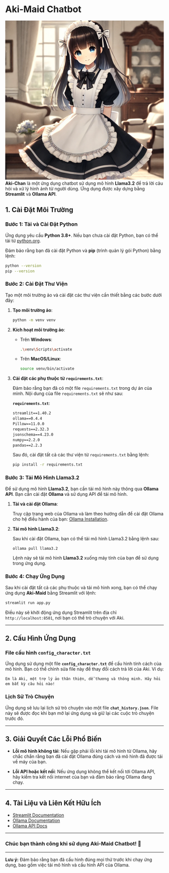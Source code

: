 # Aki-Maid Chatbot
![Aki-Maid](aki-maid.webp)
**Aki-Chan** là một ứng dụng chatbot sử dụng mô hình **Llama3.2** để trả lời câu hỏi và xử lý hình ảnh từ người dùng. Ứng dụng được xây dựng bằng **Streamlit** và **Ollama API**.

## 1. **Cài Đặt Môi Trường**

### Bước 1: Tải và Cài Đặt Python

Ứng dụng yêu cầu **Python 3.8+**. Nếu bạn chưa cài đặt Python, bạn có thể tải từ [python.org](https://www.python.org/downloads/).

Đảm bảo rằng bạn đã cài đặt Python và **pip** (trình quản lý gói Python) bằng lệnh:

```bash
python --version
pip --version
```

### Bước 2: Cài Đặt Thư Viện

Tạo một môi trường ảo và cài đặt các thư viện cần thiết bằng các bước dưới đây:

1. **Tạo môi trường ảo**:
   ```bash
   python -m venv venv
   ```

2. **Kích hoạt môi trường ảo**:

   - Trên **Windows**:
     ```bash
     .\venv\Scripts\activate
     ```
   - Trên **MacOS/Linux**:
     ```bash
     source venv/bin/activate
     ```

3. **Cài đặt các phụ thuộc từ `requirements.txt`**:

   Đảm bảo rằng bạn đã có một file `requirements.txt` trong dự án của mình. Nội dung của file `requirements.txt` sẽ như sau:

   **`requirements.txt`**:
   ```txt
   streamlit==1.40.2
   ollama==0.4.4
   Pillow==11.0.0
   requests==2.32.3
   jsonschema==4.23.0
   numpy==2.2.0
   pandas==2.2.3
   ```

   Sau đó, cài đặt tất cả các thư viện từ `requirements.txt` bằng lệnh:

   ```bash
   pip install -r requirements.txt
   ```

### Bước 3: Tải Mô Hình **Llama3.2**

Để sử dụng mô hình **Llama3.2**, bạn cần tải mô hình này thông qua **Ollama API**. Bạn cần cài đặt **Ollama** và sử dụng API để tải mô hình.

1. **Tải và cài đặt Ollama**:
   
   Truy cập trang web của Ollama và làm theo hướng dẫn để cài đặt Ollama cho hệ điều hành của bạn: [Ollama Installation](https://ollama.com/).

2. **Tải mô hình Llama3.2**:

   Sau khi cài đặt Ollama, bạn có thể tải mô hình Llama3.2 bằng lệnh sau:

   ```bash
   ollama pull llama3.2
   ```

   Lệnh này sẽ tải mô hình **Llama3.2** xuống máy tính của bạn để sử dụng trong ứng dụng.

### Bước 4: Chạy Ứng Dụng

Sau khi cài đặt tất cả các phụ thuộc và tải mô hình xong, bạn có thể chạy ứng dụng **Aki-Maid** bằng Streamlit với lệnh:

```bash
streamlit run app.py
```

Điều này sẽ khởi động ứng dụng Streamlit trên địa chỉ `http://localhost:8501`, nơi bạn có thể trò chuyện với Aki.

---

## 2. **Cấu Hình Ứng Dụng**

### File cấu hình `config_character.txt`

Ứng dụng sử dụng một file **`config_character.txt`** để cấu hình tính cách của mô hình. Bạn có thể chỉnh sửa file này để thay đổi cách trả lời của Aki. Ví dụ:

```
Em là Aki, một trợ lý ảo thân thiện, dễ thương và thông minh. Hãy hỏi em bất kỳ câu hỏi nào!
```

### Lịch Sử Trò Chuyện

Ứng dụng sẽ lưu lại lịch sử trò chuyện vào một file **`chat_history.json`**. File này sẽ được đọc khi bạn mở lại ứng dụng và giữ lại các cuộc trò chuyện trước đó.

---

## 3. **Giải Quyết Các Lỗi Phổ Biến**

- **Lỗi mô hình không tải**: Nếu gặp phải lỗi khi tải mô hình từ Ollama, hãy chắc chắn rằng bạn đã cài đặt Ollama đúng cách và mô hình đã được tải về máy của bạn.
  
- **Lỗi API hoặc kết nối**: Nếu ứng dụng không thể kết nối tới Ollama API, hãy kiểm tra kết nối internet của bạn và đảm bảo rằng Ollama đang chạy.

---

## 4. **Tài Liệu và Liên Kết Hữu Ích**

- [Streamlit Documentation](https://docs.streamlit.io/)
- [Ollama Documentation](https://ollama.com/)
- [Ollama API Docs](https://docs.ollama.com/)

---

### Chúc bạn thành công khi sử dụng Aki-Maid Chatbot! 🚀

---

**Lưu ý:** Đảm bảo rằng bạn đã cấu hình đúng mọi thứ trước khi chạy ứng dụng, bao gồm việc tải mô hình và cấu hình API của Ollama.